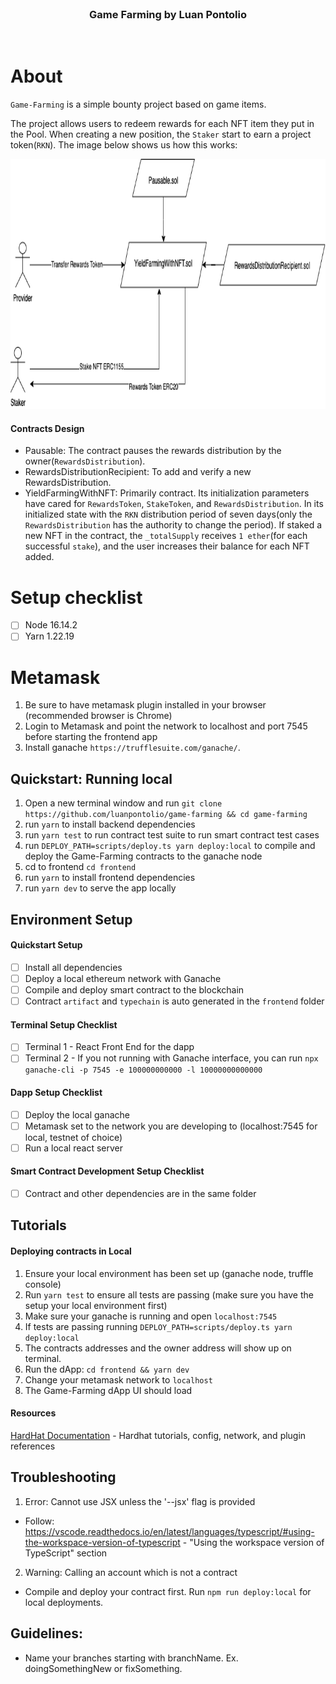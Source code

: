 <!-- Ghost Brand -->
<br />
<p align="center">
<h3 align="center">Game Farming by Luan Pontolio</h3>

<p align="center">
    <br />
</p>

</p>

# About

`Game-Farming` is a simple bounty project based on game items.

The project allows users to redeem rewards for each NFT item they put in the Pool. When creating a new position, the `Staker` start to earn a project token(`RKN`). The image below shows us how this works:

<p>
    <img src="images/design.png" alt="Smart contracts design" width="800" height="400">
</p>

#### Contracts Design

- Pausable: The contract pauses the rewards distribution by the owner(`RewardsDistribution`).
- RewardsDistributionRecipient: To add and verify a new RewardsDistribution.
- YieldFarmingWithNFT: Primarily contract. Its initialization parameters have cared for `RewardsToken`, `StakeToken`, and `RewardsDistribution`. In its initialized state with the `RKN` distribution period of seven days(only the `RewardsDistribution` has the authority to change the period). If staked a new NFT in the contract, the `_totalSupply` receives `1 ether`(for each successful `stake`), and the user increases their balance for each NFT added.


# Setup checklist

- [ ] Node 16.14.2
- [ ] Yarn 1.22.19
# Metamask

1. Be sure to have metamask plugin installed in your browser (recommended browser is Chrome)
2. Login to Metamask and point the network to localhost and port 7545 before starting the frontend app
3. Install ganache `https://trufflesuite.com/ganache/`.

## Quickstart: Running local

1. Open a new terminal window and run `git clone https://github.com/luanpontolio/game-farming && cd game-farming`
2. run `yarn` to install backend dependencies
3. run `yarn test` to run contract test suite to run smart contract test cases
4. run `DEPLOY_PATH=scripts/deploy.ts yarn deploy:local` to compile and deploy the Game-Farming contracts to the ganache node
5. cd to frontend `cd frontend`
6. run `yarn` to install frontend dependencies
7. run `yarn dev` to serve the app locally

## Environment Setup

#### Quickstart Setup

- [ ] Install all dependencies
- [ ] Deploy a local ethereum network with Ganache
- [ ] Compile and deploy smart contract to the blockchain
- [ ] Contract `artifact` and `typechain` is auto generated in the `frontend` folder

#### Terminal Setup Checklist

- [ ] Terminal 1 - React Front End for the dapp
- [ ] Terminal 2 - If you not running with Ganache interface, you can run `npx ganache-cli -p 7545 -e 100000000000 -l 10000000000000`

#### Dapp Setup Checklist

- [ ] Deploy the local ganache
- [ ] Metamask set to the network you are developing to (localhost:7545 for local, testnet of choice)
- [ ] Run a local react server

#### Smart Contract Development Setup Checklist

- [ ] Contract and other dependencies are in the same folder

## Tutorials

#### Deploying contracts in Local

1. Ensure your local environment has been set up (ganache node, truffle console)
2. Run `yarn test` to ensure all tests are passing (make sure you have the setup your local environment first)
3. Make sure your ganache is running and open `localhost:7545`
4. If tests are passing running `DEPLOY_PATH=scripts/deploy.ts yarn deploy:local`
5. The contracts addresses and the owner address will show up on terminal.
6. Run the dApp: `cd frontend && yarn dev`
7. Change your metamask network to `localhost`
8. The Game-Farming dApp UI should load
#### Resources

[HardHat Documentation](https://hardhat.org/getting-started/) - Hardhat tutorials, config, network, and plugin references

## Troubleshooting

1. Error: Cannot use JSX unless the '--jsx' flag is provided

- Follow: https://vscode.readthedocs.io/en/latest/languages/typescript/#using-the-workspace-version-of-typescript - "Using the workspace version of TypeScript" section

2. Warning: Calling an account which is not a contract

- Compile and deploy your contract first. Run `npm run deploy:local` for local deployments.

## Guidelines:

- Name your branches starting with branchName. Ex. doingSomethingNew or fixSomething.
